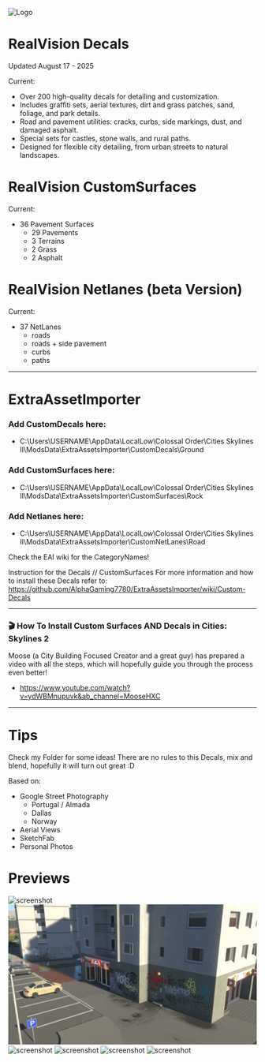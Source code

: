 
![Logo](https://github.com/MiguelRita/RealViewDecals/blob/main/Previews/Resources/RealVision_Logo.png?raw=true)


# RealVision Decals
Updated August 17 - 2025

Current:
  - Over 200 high-quality decals for detailing and customization.
  - Includes graffiti sets, aerial textures, dirt and grass patches, sand, foliage, and park details.
  - Road and pavement utilities: cracks, curbs, side markings, dust, and damaged asphalt.
  - Special sets for castles, stone walls, and rural paths.
  - Designed for flexible city detailing, from urban streets to natural landscapes.

# RealVision CustomSurfaces

Current:
- 36 Pavement Surfaces
  - 29 Pavements
  - 3 Terrains
  - 2 Grass
  - 2 Asphalt

# RealVision Netlanes (beta Version)

Current:
- 37 NetLanes
  - roads
  - roads + side pavement
  - curbs
  - paths

___

# ExtraAssetImporter

### Add CustomDecals here:
- C:\Users\USERNAME\AppData\LocalLow\Colossal Order\Cities Skylines II\ModsData\ExtraAssetsImporter\CustomDecals\Ground

### Add CustomSurfaces here:
- C:\Users\USERNAME\AppData\LocalLow\Colossal Order\Cities Skylines II\ModsData\ExtraAssetsImporter\CustomSurfaces\Rock

### Add Netlanes here:
- C:\Users\USERNAME\AppData\LocalLow\Colossal Order\Cities Skylines II\ModsData\ExtraAssetsImporter\CustomNetLanes\Road

Check the EAI wiki for the CategoryNames!

Instruction for the Decals // CustomSurfaces
For more  information and how to install these Decals refer to:
https://github.com/AlphaGaming7780/ExtraAssetsImporter/wiki/Custom-Decals

---
### 🎬 How To Install Custom Surfaces AND Decals in Cities: Skylines 2
Moose (a City Building Focused Creator and a great guy) has prepared a video with all the steps, which will hopefully guide you through the process even better!
- https://www.youtube.com/watch?v=ydWBMnupuvk&ab_channel=MooseHXC
---

# Tips 
Check my Folder for some ideas!
There are no rules to this Decals, mix and blend, hopefully it will turn out great :D

Based on:
- Google Street Photography
  - Portugal / Almada
  - Dallas
  - Norway  
- Aerial Views
- SketchFab
- Personal Photos

# Previews

![screenshot](https://github.com/MiguelRita/RealVision-Decals/blob/main/Previews/Ingame%20ScreenShots/24-agosto-15-14-02-00.png)
![screenshot](https://github.com/MiguelRita/RealVision-Decals/blob/main/Previews/Ingame%20ScreenShots/24-agosto-13-23-49-03.png)
![screenshot](https://github.com/MiguelRita/RealVision-Decals/blob/main/Previews/Ingame%20ScreenShots/19-agosto-01-14-59-03.png)
![screenshot](https://github.com/MiguelRita/RealVision-Decals/blob/main/Previews/Ingame%20ScreenShots/16-agosto-18-21-08-00.png)
![screenshot](https://github.com/MiguelRita/RealVision-Decals/blob/main/Previews/Ingame%20ScreenShots/03-agosto-10-10-32-00.png)
![screenshot](https://github.com/MiguelRita/RealVision-Decals/blob/main/Previews/Ingame%20ScreenShots/08-agosto-21-59-49-00.png)






